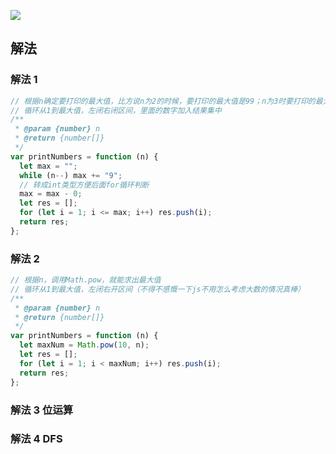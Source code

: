 ![](https://output66.oss-cn-beijing.aliyuncs.com/img/20220213111918.png)

## 解法

### 解法 1

```js
// 根据n确定要打印的最大值，比方说n为2的时候，要打印的最大值是99；n为3时要打印的最大值是999
// 循环从1到最大值，左闭右闭区间，里面的数字加入结果集中
/**
 * @param {number} n
 * @return {number[]}
 */
var printNumbers = function (n) {
  let max = "";
  while (n--) max += "9";
  // 转成int类型方便后面for循环判断
  max = max - 0;
  let res = [];
  for (let i = 1; i <= max; i++) res.push(i);
  return res;
};
```

### 解法 2

```js
// 根据n，调用Math.pow，就能求出最大值
// 循环从1到最大值，左闭右开区间（不得不感慨一下js不用怎么考虑大数的情况真棒）
/**
 * @param {number} n
 * @return {number[]}
 */
var printNumbers = function (n) {
  let maxNum = Math.pow(10, n);
  let res = [];
  for (let i = 1; i < maxNum; i++) res.push(i);
  return res;
};
```

### 解法 3 位运算

### 解法 4 DFS
